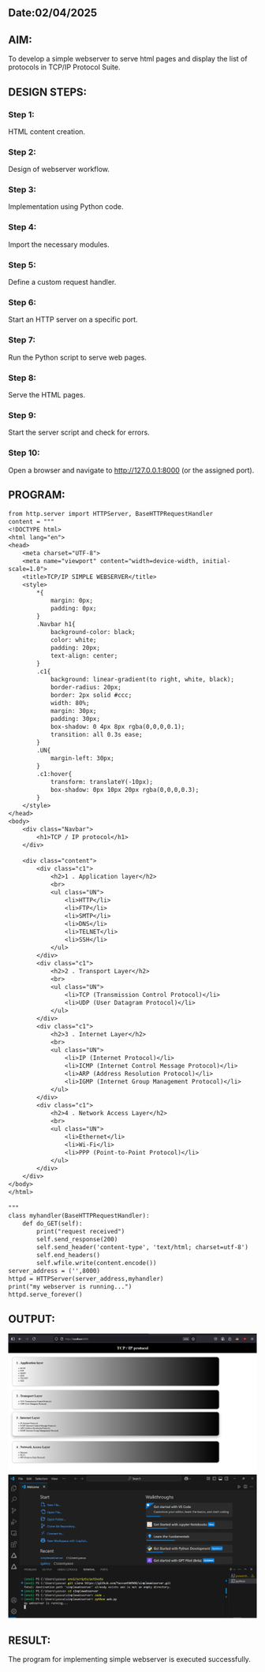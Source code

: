 
## Date:02/04/2025

## AIM:
To develop a simple webserver to serve html pages and display the list of protocols in TCP/IP Protocol Suite.

## DESIGN STEPS:
### Step 1: 
HTML content creation.

### Step 2:
Design of webserver workflow.

### Step 3:
Implementation using Python code.

### Step 4:
Import the necessary modules.

### Step 5:
Define a custom request handler.

### Step 6:
Start an HTTP server on a specific port.

### Step 7:
Run the Python script to serve web pages.

### Step 8:
Serve the HTML pages.

### Step 9:
Start the server script and check for errors.

### Step 10:
Open a browser and navigate to http://127.0.0.1:8000 (or the assigned port).

## PROGRAM:
```
from http.server import HTTPServer, BaseHTTPRequestHandler
content = """
<!DOCTYPE html>
<html lang="en">
<head>
    <meta charset="UTF-8">
    <meta name="viewport" content="width=device-width, initial-scale=1.0">
    <title>TCP/IP SIMPLE WEBSERVER</title>
    <style>
        *{
            margin: 0px;
            padding: 0px;
        }
        .Navbar h1{
            background-color: black;
            color: white;
            padding: 20px;
            text-align: center;
        }
        .c1{
            background: linear-gradient(to right, white, black);
            border-radius: 20px;
            border: 2px solid #ccc;
            width: 80%;
            margin: 30px;
            padding: 30px;
            box-shadow: 0 4px 8px rgba(0,0,0,0.1);
            transition: all 0.3s ease;
        }
        .UN{
            margin-left: 30px;
        }
        .c1:hover{
            transform: translateY(-10px);
            box-shadow: 0px 10px 20px rgba(0,0,0,0.3);
        }
    </style>
</head>
<body>
    <div class="Navbar">
        <h1>TCP / IP protocol</h1>
    </div>

    <div class="content">
        <div class="c1">
            <h2>1 . Application layer</h2>
            <br>
            <ul class="UN">
                <li>HTTP</li>
                <li>FTP</li>
                <li>SMTP</li>
                <li>DNS</li>
                <li>TELNET</li>
                <li>SSH</li>
            </ul>
        </div>
        <div class="c1">
            <h2>2 . Transport Layer</h2>
            <br>
            <ul class="UN">
                <li>TCP (Transmission Control Protocol)</li>
                <li>UDP (User Datagram Protocol)</li>
            </ul>
        </div>
        <div class="c1">
            <h2>3 . Internet Layer</h2>
            <br>
            <ul class="UN">
                <li>IP (Internet Protocol)</li>
                <li>ICMP (Internet Control Message Protocol)</li>
                <li>ARP (Address Resolution Protocol)</li>
                <li>IGMP (Internet Group Management Protocol)</li>
            </ul>
        </div>
        <div class="c1">
            <h2>4 . Network Access Layer</h2>
            <br>
            <ul class="UN">
                <li>Ethernet</li>
                <li>Wi-Fi</li>
                <li>PPP (Point-to-Point Protocol)</li>
            </ul>
        </div>
    </div>
</body>
</html>

"""
class myhandler(BaseHTTPRequestHandler):
    def do_GET(self):
        print("request received")
        self.send_response(200)
        self.send_header('content-type', 'text/html; charset=utf-8')
        self.end_headers()
        self.wfile.write(content.encode())
server_address = ('',8000)
httpd = HTTPServer(server_address,myhandler)
print("my webserver is running...")
httpd.serve_forever()
```

## OUTPUT:
![alt text](image.png)
![alt text](image2.png)

## RESULT:
The program for implementing simple webserver is executed successfully.
